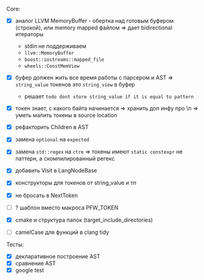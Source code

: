 Core:

- [x] аналог LLVM MemoryBuffer - обертка над готовым буфером (строкой), или memory mapped файлом => дает bidirectional итераторы
  - stdin не поддерживаем
  - `llvm::MemoryBuffer`
  - `boost::iostreams::mapped_file`
  - `wheels::ConstMemView`
- [x] буфер должен жить все время работы с парсером и AST => `string_value` токенов это `string_view` в буфер
  - решает `todo dont store string_value if it is equal to pattern`
- [x] токен знает, с какого байта начинается => хранить доп инфу про \n => уметь мапить токены в source location
- [x] рефакторить Children в AST
- [x] замена `optional` на `expected`
- [x] замена `std::regex` на `ctre` => токены имеют `static constexpr` не паттерн, а скомпилированный регекс

- [x] добавить Visit в LangNodeBase
- [x] конструкторы для токенов от string_value и тп
- [x] не бросать в NextToken
- [ ] ? шаблон вместо макроса PFW_TOKEN
- [x] cmake и структура папок (target_include_directories)
- [ ] camelCase для функций в clang tidy

Тесты:

- [x] декларативное построение AST
- [x] сравнение AST
- [x] google test
